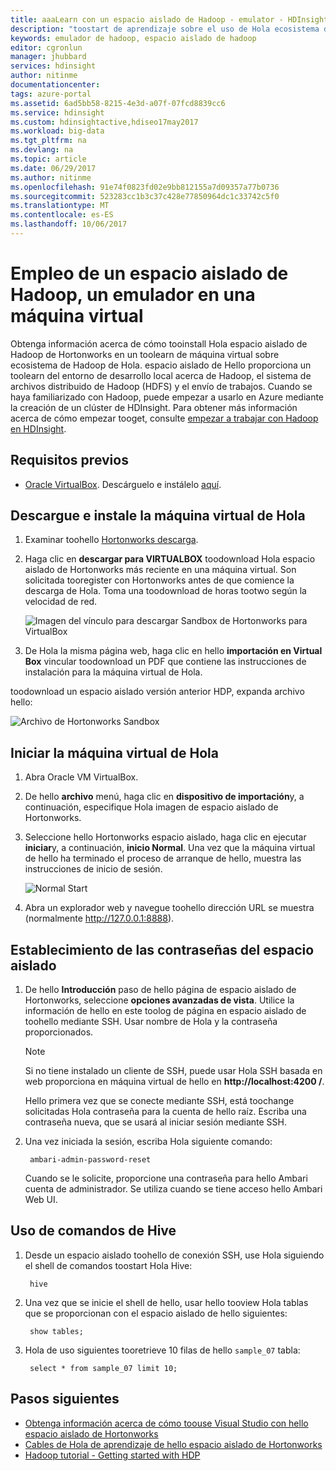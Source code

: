 ```yaml
---
title: aaaLearn con un espacio aislado de Hadoop - emulator - HDInsight de Azure | Documentos de Microsoft
description: "toostart de aprendizaje sobre el uso de Hola ecosistema de Hadoop, puede configurar un espacio aislado de Hadoop de Hortonworks en una máquina virtual de Azure. "
keywords: emulador de hadoop, espacio aislado de hadoop
editor: cgronlun
manager: jhubbard
services: hdinsight
author: nitinme
documentationcenter: 
tags: azure-portal
ms.assetid: 6ad5bb58-8215-4e3d-a07f-07fcd8839cc6
ms.service: hdinsight
ms.custom: hdinsightactive,hdiseo17may2017
ms.workload: big-data
ms.tgt_pltfrm: na
ms.devlang: na
ms.topic: article
ms.date: 06/29/2017
ms.author: nitinme
ms.openlocfilehash: 91e74f0823fd02e9bb812155a7d09357a77b0736
ms.sourcegitcommit: 523283cc1b3c37c428e77850964dc1c33742c5f0
ms.translationtype: MT
ms.contentlocale: es-ES
ms.lasthandoff: 10/06/2017
---
```

# <a name="get-started-with-a-hadoop-sandbox-an-emulator-on-a-virtual-machine"></a>Empleo de un espacio aislado de Hadoop, un emulador en una máquina virtual

Obtenga información acerca de cómo tooinstall Hola espacio aislado de Hadoop de Hortonworks en un toolearn de máquina virtual sobre ecosistema de Hadoop de Hola. espacio aislado de Hello proporciona un toolearn del entorno de desarrollo local acerca de Hadoop, el sistema de archivos distribuido de Hadoop (HDFS) y el envío de trabajos. Cuando se haya familiarizado con Hadoop, puede empezar a usarlo en Azure mediante la creación de un clúster de HDInsight. Para obtener más información acerca de cómo empezar tooget, consulte [empezar a trabajar con Hadoop en HDInsight](hdinsight-hadoop-linux-tutorial-get-started.md).

## <a name="prerequisites"></a>Requisitos previos
* [Oracle VirtualBox](https://www.virtualbox.org/). Descárguelo e instálelo [aquí](https://www.virtualbox.org/wiki/Downloads).



## <a name="download-and-install-hello-virtual-machine"></a>Descargue e instale la máquina virtual de Hola
1. Examinar toohello [Hortonworks descarga](http://hortonworks.com/downloads/#sandbox).

2. Haga clic en **descargar para VIRTUALBOX** toodownload Hola espacio aislado de Hortonworks más reciente en una máquina virtual. Son solicitada tooregister con Hortonworks antes de que comience la descarga de Hola. Toma una toodownload de horas tootwo según la velocidad de red.
   
    ![Imagen del vínculo para descargar Sandbox de Hortonworks para VirtualBox](./media/hdinsight-hadoop-emulator-get-started/download-sandbox.png)
3. De Hola la misma página web, haga clic en hello **importación en Virtual Box** vincular toodownload un PDF que contiene las instrucciones de instalación para la máquina virtual de Hola.

toodownload un espacio aislado versión anterior HDP, expanda archivo hello:

![Archivo de Hortonworks Sandbox](./media/hdinsight-hadoop-emulator-get-started/hortonworks-sandbox-archive.png)


## <a name="start-hello-virtual-machine"></a>Iniciar la máquina virtual de Hola

1. Abra Oracle VM VirtualBox.
2. De hello **archivo** menú, haga clic en **dispositivo de importación**y, a continuación, especifique Hola imagen de espacio aislado de Hortonworks.
1. Seleccione hello Hortonworks espacio aislado, haga clic en ejecutar **iniciar**y, a continuación, **inicio Normal**. Una vez que la máquina virtual de hello ha terminado el proceso de arranque de hello, muestra las instrucciones de inicio de sesión.
   
    ![Normal Start](./media/hdinsight-hadoop-emulator-get-started/normal-start.png)
2. Abra un explorador web y navegue toohello dirección URL se muestra (normalmente http://127.0.0.1:8888).

## <a name="set-sandbox-passwords"></a>Establecimiento de las contraseñas del espacio aislado

1. De hello **Introducción** paso de hello página de espacio aislado de Hortonworks, seleccione **opciones avanzadas de vista**. Utilice la información de hello en este toolog de página en espacio aislado de toohello mediante SSH. Usar nombre de Hola y la contraseña proporcionados.
   
   > [!NOTE]
   > Si no tiene instalado un cliente de SSH, puede usar Hola SSH basada en web proporciona en máquina virtual de hello en **http://localhost:4200 /**.
   > 
   
    Hello primera vez que se conecte mediante SSH, está toochange solicitadas Hola contraseña para la cuenta de hello raíz. Escriba una contraseña nueva, que se usará al iniciar sesión mediante SSH.

2. Una vez iniciada la sesión, escriba Hola siguiente comando:
   
        ambari-admin-password-reset
   
    Cuando se le solicite, proporcione una contraseña para hello Ambari cuenta de administrador. Se utiliza cuando se tiene acceso hello Ambari Web UI.

## <a name="use-hive-commands"></a>Uso de comandos de Hive

1. Desde un espacio aislado toohello de conexión SSH, use Hola siguiendo el shell de comandos toostart Hola Hive:
   
        hive
2. Una vez que se inicie el shell de hello, usar hello tooview Hola tablas que se proporcionan con el espacio aislado de hello siguientes:
   
        show tables;
3. Hola de uso siguientes tooretrieve 10 filas de hello `sample_07` tabla:
   
        select * from sample_07 limit 10;

## <a name="next-steps"></a>Pasos siguientes
* [Obtenga información acerca de cómo toouse Visual Studio con hello espacio aislado de Hortonworks](hdinsight-hadoop-emulator-visual-studio.md)
* [Cables de Hola de aprendizaje de hello espacio aislado de Hortonworks](http://hortonworks.com/hadoop-tutorial/learning-the-ropes-of-the-hortonworks-sandbox/)
* [Hadoop tutorial - Getting started with HDP](http://hortonworks.com/hadoop-tutorial/hello-world-an-introduction-to-hadoop-hcatalog-hive-and-pig/)

